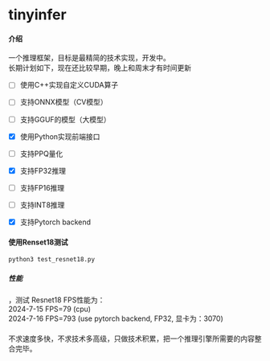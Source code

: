 # tinyinfer

#### 介绍
一个推理框架，目标是最精简的技术实现，开发中。   
长期计划如下，现在还比较早期，晚上和周末才有时间更新   
- [ ] 使用C++实现自定义CUDA算子
- [ ] 支持ONNX模型（CV模型）
- [ ] 支持GGUF的模型（大模型）
- [x] 使用Python实现前端接口 
- [ ] 支持PPQ量化
- [x] 支持FP32推理
- [ ] 支持FP16推理
- [ ] 支持INT8推理
- [x] 支持Pytorch backend


#### 使用Renset18测试
```shell
python3 test_resnet18.py
```
##### 性能
，测试 Resnet18 FPS性能为：     
2024-7-15 FPS=79 (cpu)    
2024-7-16 FPS=793 (use pytorch backend, FP32, 显卡为：3070)   

#### 
不求速度多快，不求技术多高级，只做技术积累，把一个推理引擎所需要的内容整合完毕。

 
